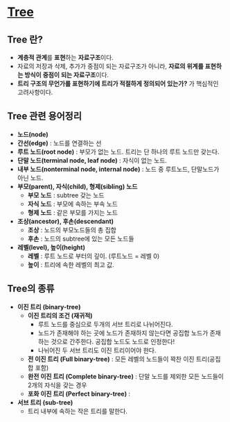 # [Tree](https://gmlwjd9405.github.io/2018/08/12/data-structure-tree.html)

## Tree 란?   

  - **계층적 관계**를 **표현**하는 **자료구조**이다.
  - 자료의 저장과 삭제, 추가가 중점이 되는 자료구조가 아니라, **자료의 위계를 표현하는 방식이 중점이 되는 자료구조**이다.
  - **트리 구조의 무언가를 표현하기에 트리가 적절하게 정의되어 있는가?** 가 핵심적인 고려사항이다.
   
## Tree 관련 용어정리   

  - **노드(node)**
  - **간선(edge)** : 노드를 연결하는 선
  - **루트 노드(root node)** : 부모가 없는 노드. 트리는 단 하나의 루트 노드만 갖는다.
  - **단말 노드(terminal node, leaf node)** : 자식이 없는 노드.
  - **내부 노드(nonterminal node, internal node)** : 노드 중 루트노드, 단말노드가 아닌 노드.
  - **부모(parent), 자식(child), 형제(sibling) 노드**
    - **부모 노드** : subtree 갖는 노드
    - **자식 노드** : 부모에 속하는 부속 노드
    - **형제 노드** : 같은 부모를 가지는 노드
  - **조상(ancestor), 후손(descendant)**
    - **조상** : 노드의 부모노드들의 총 집합
    - **후손** : 노드의 subtree에 있는 모든 노드들
  - **레벨(level), 높이(height)**
    - **레벨** : 루트 노드로 부터의 깊이. (루트노드 = 레벨 0)
    - **높이** : 트리에 속한 레벨의 최고 값.
  
## Tree의 종류   

  - **이진 트리 (binary-tree)**
    - **이진 트리의 조건 (재귀적)**
      - 루트 노드를 중심으로 두개의 서브 트리로 나뉘어진다.
      - 노드가 존재해야 하는 곳에 노드가 존재하지 않는다면 공집합 노드가 존재하는 것으로 간주한다. 공집합 노드도 노드로 인정한다!
      - 나뉘어진 두 서브 트리도 이진 트리이어야 한다.
    - **전 이진 트리 (Full binary-tree)** : 모든 레벨의 노드들이 꽉찬 이진 트리(공집합 포함)
    - **완전 이진 트리 (Complete binary-tree)** : 단말 노드를 제외한 모든 노드들이 2개의 자식을 갖는 경우
    - **포화 이진 트리 (Perfect binary-tree)** : 
  - **서브 트리 (sub-tree)**
    - 트리 내부에 속하는 작은 트리를 말한다.
  
  

